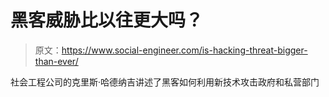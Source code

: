 # 黑客威胁比以往更大吗？

> 原文：<https://www.social-engineer.com/is-hacking-threat-bigger-than-ever/>

社会工程公司的克里斯·哈德纳吉讲述了黑客如何利用新技术攻击政府和私营部门